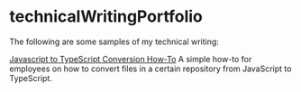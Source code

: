 # technicalWritingPortfolio

The following are some samples of my technical writing:

[Javascript to TypeScript Conversion How-To](/js-to-ts-conversion-how-to.md)
A simple how-to for employees on how to convert files in a certain repository from JavaScript to TypeScript.
